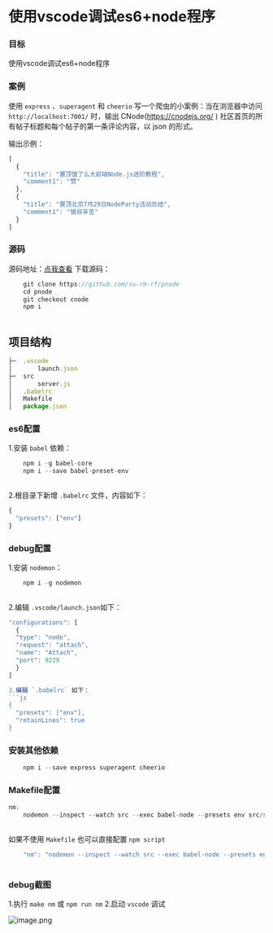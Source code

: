 # 使用vscode调试es6+node程序

### 目标

使用vscode调试es6+node程序

### 案例

使用 `express` 、`superagent` 和 `cheerio` 写一个爬虫的小案例：当在浏览器中访问 `http://localhost:7001/` 时，输出 CNode(https://cnodejs.org/ ) 社区首页的所有帖子标题和每个帖子的第一条评论内容，以 json 的形式。

输出示例：

```js
[
  {
    "title": "置顶饿了么大前端Node.js进阶教程",
	"comment1": "赞"
  },
  {
    "title": "置顶北京7月29日NodeParty活动总结",
	"comment1": "狼叔辛苦"
  }
]

```

### 源码
 源码地址：[点我查看](https://github.com/su-rm-rf/pnode/tree/cnode)
 下载源码：
```js
	git clone https://github.com/su-rm-rf/pnode
	cd pnode
	git checkout cnode
	npm i	
	
```

## 项目结构

```js
├─	.vscode
│		launch.json
├─	src
│		server.js
│	.babelrc
│	Makefile
│	package.json

```

### es6配置

1.安装 `babel` 依赖：
```js
	npm i -g babel-core
	npm i --save babel-preset-env
	
```

2.根目录下新增 `.babelrc` 文件，内容如下：
```js
{
  "presets": ["env"]
}

```

### debug配置

1.安装 `nodemon`：
```js
	npm i -g nodemon
	
```

2.编辑 `.vscode/launch.json`如下：
```js
"configurations": [
  {
  "type": "node",
  "request": "attach",
  "name": "Attach",
  "port": 9229
  }
]

3.编辑 `.babelrc` 如下：
```js
{
  "presets": ["env"],
  "retainLines": true
}

```
### 安装其他依赖
```js
	npm i --save express superagent cheerio

```

### Makefile配置
```js
nm:
	nodemon --inspect --watch src --exec babel-node --presets env src/server.js
	
```

如果不使用 `Makefile` 也可以直接配置 `npm script`
```js
	"nm": "nodemon --inspect --watch src --exec babel-node --presets env src/server.js"
	
```


### debug截图

1.执行 `make nm` 或 `npm run nm`
2.启动 `vscode` 调试

![image.png](//dn-cnode.qbox.me/FpSIYTqspVmudUfFor9xVxKBH-Bh)